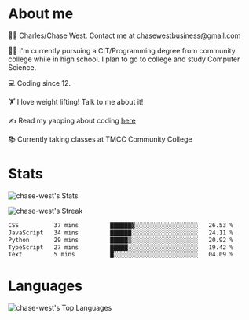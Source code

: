 # About me
🙋‍♂️ Charles/Chase West. Contact me at chasewestbusiness@gmail.com

👨‍🎓 I'm currently pursuing a CIT/Programming degree from community college
while in high school. I plan to go to college and study Computer Science. 

💻 Coding since 12.

🏋️ I love weight lifting! Talk to me about it! 

✍️ Read my yapping about coding [here](https://medium.com/@chase-west)

📚 Currently taking classes at TMCC Community College 

# Stats 

![chase-west's Stats](https://github-readme-stats.vercel.app/api?username=chase-west&theme=prussian&show_icons=true&hide_border=false&count_private=true)


![chase-west's Streak](https://github-readme-streak-stats.herokuapp.com/?user=chase-west&theme=prussian&hide_border=false)

<!--START_SECTION:waka-->

```txt
CSS          37 mins         ██████▓░░░░░░░░░░░░░░░░░░   26.53 %
JavaScript   34 mins         ██████░░░░░░░░░░░░░░░░░░░   24.11 %
Python       29 mins         █████▒░░░░░░░░░░░░░░░░░░░   20.92 %
TypeScript   27 mins         █████░░░░░░░░░░░░░░░░░░░░   19.42 %
Text         5 mins          █░░░░░░░░░░░░░░░░░░░░░░░░   04.09 %
```

<!--END_SECTION:waka-->


# Languages 
![chase-west's Top Languages](https://github-readme-stats.vercel.app/api/top-langs/?username=chase-west&theme=prussian&show_icons=true&hide_border=false&layout=compact)


